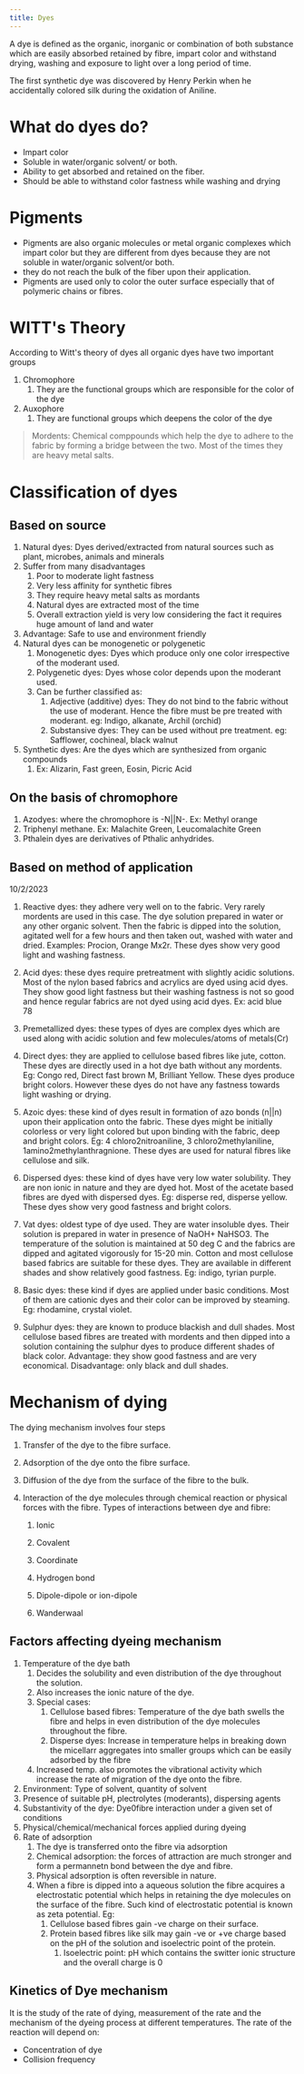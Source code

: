 ```yaml
---
title: Dyes
---
```

A dye is defined as the organic, inorganic or combination of both substance which are easily absorbed retained by fibre, impart color and withstand drying, washing and exposure to light over a long period of time. 

The first synthetic dye was discovered by Henry Perkin when he accidentally colored silk during the oxidation of Aniline.  

# What do dyes do?
* Impart color
* Soluble in water/organic solvent/ or both.
* Ability to get absorbed and retained on the fiber.
* Should be able to withstand color fastness while washing and drying

# Pigments 
* Pigments are also organic molecules or metal organic complexes which impart color but they are different from dyes because they are not soluble in water/organic solvent/or both.
* they do not reach the bulk of the fiber upon their application.
* Pigments are used only to color the outer surface especially that of polymeric chains or fibres.

# WITT's Theory

According to Witt's theory of dyes all organic dyes have two important groups
1. Chromophore
	1. They are the functional groups which are responsible for the color of the dye
2. Auxophore
	1. They are functional groups which deepens the color of the dye

> Mordents: Chemical comppounds which help the dye to adhere to the fabric by forming a bridge between the two.
> Most of the times they are heavy metal salts.

# Classification of dyes

## Based on source
1. Natural dyes: Dyes derived/extracted from natural sources such as plant, microbes, animals and minerals
2. Suffer from many disadvantages
	1. Poor to moderate light fastness
	2. Very less affinity for synthetic fibres
	3. They require heavy metal salts as mordants
	4. Natural dyes are extracted most of the time
	5. Overall extraction yield is very low considering the fact it requires huge amount of land and water
3. Advantage: Safe to use and environment friendly
4. Natural dyes can be monogenetic or polygenetic
	1. Monogenetic dyes: Dyes which produce only one color irrespective of the moderant used.
	2. Polygenetic dyes: Dyes whose color depends upon the moderant used.
	3. Can be further classified as:
		1. Adjective (additive) dyes: They do not bind to the fabric without the use of moderant. Hence the fibre must be pre treated with moderant. eg: Indigo, alkanate, Archil (orchid)
		2. Substansive dyes: They can be used without pre treatment. eg: Safflower, cochineal, black walnut
5. Synthetic dyes: Are the dyes which are synthesized from organic compounds
	1. Ex: Alizarin, Fast green, Eosin, Picric Acid

## On the basis of chromophore

1. Azodyes: where the chromophore is -N||N-. Ex: Methyl orange
2. Triphenyl methane. Ex: Malachite Green, Leucomalachite Green
3. Pthalein dyes are derivatives of Pthalic anhydrides.

## Based on method of application

10/2/2023 

1.  Reactive dyes: they adhere very well on to the fabric. Very rarely mordents are used in this case. The dye solution prepared in water or any other organic solvent. Then the fabric is dipped into the solution, agitated well for a few hours and then taken out, washed with water and dried. Examples: Procion, Orange Mx2r. These dyes show very good light and washing fastness. 
    
2.  Acid dyes: these dyes require pretreatment with slightly acidic solutions. Most of the nylon based fabrics and acrylics are dyed using acid dyes. They show good light fastness but their washing fastness is not so good and hence regular fabrics are not dyed using acid dyes. Ex: acid blue 78 
    
3.  Premetallized dyes: these types of dyes are complex dyes which are used along with acidic solution and few molecules/atoms of metals(Cr) 
    
4.  Direct dyes: they are applied to cellulose based fibres like jute, cotton. These dyes are directly used in a hot dye bath without any mordents. Eg: Congo red, Direct fast brown M, Brilliant Yellow. These dyes produce bright colors. However these dyes do not have any fastness towards light washing or drying.  
    
5.  Azoic dyes: these kind of dyes result in formation of azo bonds (n||n) upon their application onto the fabric. These dyes might be initially colorless or very light colored but upon binding with the fabric, deep and bright colors. Eg: 4 chloro2nitroaniline, 3 chloro2methylaniline, 1amino2methylanthragnione. These dyes are used for natural fibres like cellulose and silk.  
    
6.  Dispersed dyes: these kind of dyes have very low water solubility. They are non ionic in nature and they are dyed hot. Most of the acetate based fibres are dyed with dispersed dyes. Eg: disperse red, disperse yellow. These dyes show very good fastness and bright colors.  
    
7.  Vat dyes: oldest type of dye used. They are water insoluble dyes. Their solution is prepared in water in presence of NaOH+ NaHSO3. The temperature of the solution is maintained at 50 deg C and the fabrics are dipped and agitated vigorously for 15-20 min. Cotton and most cellulose based fabrics are suitable for these dyes. They are available in different shades and show relatively good fastness. Eg: indigo, tyrian purple. 
    
8.  Basic dyes: these kind if dyes are applied under basic conditions. Most of them are cationic dyes and their color can be improved by steaming. Eg: rhodamine, crystal violet. 
    
9.  Sulphur dyes: they are known to produce blackish and dull shades. Most cellulose based fibres are treated with mordents and then dipped into a solution containing the sulphur dyes to produce different shades of black color. Advantage: they show good fastness and are very economical. Disadvantage: only black and dull shades. 
    

# Mechanism of dying 

The dying mechanism involves four steps 

1.  Transfer of the dye to the fibre surface. 
    
2.  Adsorption of the dye onto the fibre surface. 
    
3.  Diffusion of the dye from the surface of the fibre to the bulk. 
    
4.  Interaction of the dye molecules through chemical reaction or physical forces with the fibre. Types of interactions between dye and fibre: 
    
    1.  Ionic 
        
    2.  Covalent  
        
    3.  Coordinate 
        
    4.  Hydrogen bond 
        
    5.  Dipole-dipole or ion-dipole 
        
    6.  Wanderwaal  
        
## Factors affecting dyeing mechanism

1. Temperature of the dye bath
	1. Decides the solubility and even distribution of the dye throughout the solution.
	2. Also increases the ionic nature of the dye.
	3. Special cases:
		1. Cellulose based fibres: Temperature of the dye bath swells the fibre and helps in even distribution of the dye molecules throughout the fibre.
		2. Disperse dyes: Increase in temperature helps in breaking down the micellarr aggregates into smaller groups which can be easily adsorbed by the fibre
	4. Increased temp. also promotes the vibrational activity which increase the rate of migration of the dye onto the fibre.
2. Environment: Type of solvent, quantity of solvent
3. Presence of suitable pH, plectrolytes (moderants), dispersing agents
4. Substantivity of the dye: Dye0fibre interaction under a given set of conditions
5. Physical/chemical/mechanical forces applied during dyeing
6. Rate of adsorption
	1. The dye is transferred onto the fibre via adsorption
	2. Chemical adsorption: the forces of attraction are much stronger and form a permannetn bond between the dye and fibre.
	3. Physical adsorption is often reversible in nature.
	4. When a fibre is dipped into a aqueous solution the fibre acquires a electrostatic potential which helps in retaining the dye molecules on the surface of the fibre. Such kind of electrostatic potential is known as zeta potential. Eg:
		1. Cellulose based fibres gain -ve charge on their surface.
		2. Protein based fibres like silk may gain -ve or +ve charge based on the pH of the solution and isoelectric point of the protein.
			1. Isoelectric point: pH which contains the switter ionic structure and the overall charge is 0

## Kinetics of Dye mechanism

It is the study of the rate of dying, measurement of the rate and the mechanism of the dyeing process at different temperatures.
The rate of the reaction will depend on:
* Concentration of dye
* Collision frequency